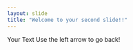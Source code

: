 ```yaml
---
layout: slide
title: "Welcome to your second slide!!"
---
```


Your Text
Use the left arrow to go back!
